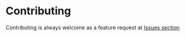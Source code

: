 # Contributing
Contributing is always welcome as a feature request at [Issues section](https://github.com/diegohce/gosecure/issues)
